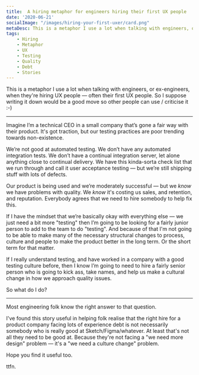 ```yaml
---
title:  A hiring metaphor for engineers hiring their first UX people
date: '2020-06-21'
socialImage: "/images/hiring-your-first-uxer/card.png"
metaDesc: This is a metaphor I use a lot when talking with engineers, or ex-engineers, when they're hiring UX people — often their first UX people.
tags:
    - Hiring
    - Metaphor
    - UX
    - Testing
    - Quality
    - Debt
    - Stories
---
```


This is a metaphor I use a lot when talking with engineers, or ex-engineers, when they're hiring UX people — often their first UX people. So I suppose writing it down would be a good move so other people can use / criticise it :-)

---

Imagine I’m a technical CEO in a small company that’s gone a fair way with their product. It's got traction, but our testing practices are poor trending towards non-existence.

We’re not good at automated testing. We don’t have any automated integration tests. We don’t have a continual integration server, let alone anything close to continual delivery. We have this kinda-sorta check list that we run through and call it user acceptance testing — but we’re still shipping stuff with lots of defects. 

Our product is being used and we’re moderately successful — but we _know_ we have problems with quality. We _know_ it's costing us sales, and retention, and reputation. Everybody agrees that we need to hire somebody to help fix this.

If I have the mindset that we’re basically okay with everything else — we just need a bit more "testing" then I’m going to be looking for a fairly junior person to add to  the team to do "testing". And because of that I'm not going to be able to make many of the necessary structural changes to process, culture and people to make the product better in the long term. Or the short term for that matter.

If I really understand testing, and have worked in a company with a good testing culture before, then I know I’m going to need to hire a fairly senior person who is going to kick ass, take names, and help us make a cultural change in how we approach quality issues.

So what do I do?

---

Most engineering folk know the right answer to that question. 

I've found this story useful in helping folk realise that the right hire for a product company facing lots of experience debt is not necessarily somebody who is really good at Sketch/Figma/whatever. At least that's not all they need to be good at. Because they're not facing a "we need more design" problem — it's a "we need a culture change" problem.

Hope you find it useful too.

ttfn.


